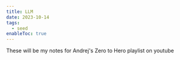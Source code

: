 ```yaml
---
title: LLM
date: 2023-10-14
tags:
  - seed
enableToc: true
---
```

These will be my notes for Andrej's Zero to Hero playlist on youtube
